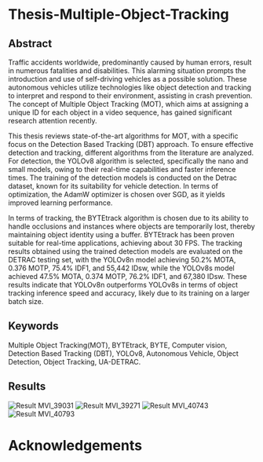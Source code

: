 # Thesis-Multiple-Object-Tracking

## Abstract
Traffic accidents worldwide, predominantly caused by human errors, result in numerous fatalities and disabilities. This alarming situation prompts the introduction and use of self-driving vehicles as a possible solution. These autonomous vehicles utilize technologies like object detection and tracking to interpret and respond to their environment, assisting in crash prevention. The concept of Multiple Object Tracking (MOT), which aims at assigning a unique ID for each object in a video sequence, has gained significant research attention recently.

This thesis reviews state-of-the-art algorithms for MOT, with a specific focus on the Detection Based Tracking (DBT) approach. To ensure effective detection and tracking, different algorithms from the literature are analyzed. For detection, the YOLOv8 algorithm is selected, specifically the nano and small models, owing to their real-time capabilities and faster inference times. The training of the detection models is conducted on the Detrac dataset, known for its suitability for vehicle detection. In terms of optimization, the AdamW optimizer is chosen over SGD, as it yields improved learning performance.

In terms of tracking, the BYTEtrack algorithm is chosen due to its ability to handle occlusions and instances where objects are temporarily lost, thereby maintaining object identity using a buffer. BYTEtrack has been proven suitable for real-time applications, achieving about 30 FPS. The tracking results obtained using the trained detection models are evaluated on the DETRAC testing set, with the YOLOv8n model achieving 50.2% MOTA, 0.376 MOTP, 75.4% IDF1, and 55,442 IDsw, while the YOLOv8s model achieved 47.5% MOTA, 0.374 MOTP, 76.2% IDF1, and 67,380 IDsw. These results indicate that YOLOv8n outperforms YOLOv8s in terms of object tracking inference speed and accuracy, likely due to its training on a larger batch size.

## Keywords
Multiple Object Tracking(MOT), BYTEtrack, BYTE, Computer vision, Detection Based Tracking (DBT), YOLOv8, Autonomous Vehicle, Object Detection, Object Tracking, UA-DETRAC.

## Results

![Result MVI_39031](https://github.com/munir-fati-haji/Thesis-Multiple-Object-Tracking/blob/main/results/videos/MVI_39031.gif)
![Result MVI_39271](https://github.com/munir-fati-haji/Thesis-Multiple-Object-Tracking/blob/main/results/videos/MVI_39271.gif)
![Result MVI_40743](https://github.com/munir-fati-haji/Thesis-Multiple-Object-Tracking/blob/main/results/videos/MVI_40743.gif)
![Result MVI_40793](https://github.com/munir-fati-haji/Thesis-Multiple-Object-Tracking/blob/main/results/videos/MVI_40793.gif)

# Acknowledgements

